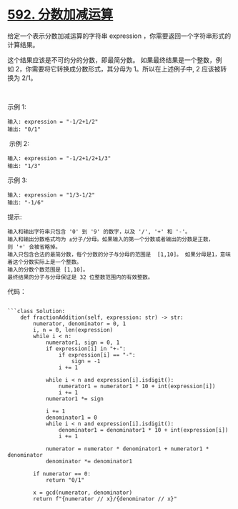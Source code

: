 # [592. 分数加减运算](https://leetcode.cn/problems/fraction-addition-and-subtraction/)

给定一个表示分数加减运算的字符串 expression ，你需要返回一个字符串形式的计算结果。 

这个结果应该是不可约分的分数，即最简分数。 如果最终结果是一个整数，例如 2，你需要将它转换成分数形式，其分母为 1。所以在上述例子中, 2 应该被转换为 2/1。

 

示例 1:
```
输入: expression = "-1/2+1/2"
输出: "0/1"
```
 示例 2:
```
输入: expression = "-1/2+1/2+1/3"
输出: "1/3"
```
示例 3:
```
输入: expression = "1/3-1/2"
输出: "-1/6"
```

提示:
```
输入和输出字符串只包含 '0' 到 '9' 的数字，以及 '/', '+' 和 '-'。 
输入和输出分数格式均为 ±分子/分母。如果输入的第一个分数或者输出的分数是正数，则 '+' 会被省略掉。
输入只包含合法的最简分数，每个分数的分子与分母的范围是  [1,10]。 如果分母是1，意味着这个分数实际上是一个整数。
输入的分数个数范围是 [1,10]。
最终结果的分子与分母保证是 32 位整数范围内的有效整数。
```

代码：
```python3

```class Solution:
    def fractionAddition(self, expression: str) -> str:
        numerator, denominator = 0, 1
        i, n = 0, len(expression)
        while i < n:
            numerator1, sign = 0, 1
            if expression[i] in "+-":
                if expression[i] == "-":
                    sign = -1
                i += 1
            
            while i < n and expression[i].isdigit():
                numerator1 = numerator1 * 10 + int(expression[i])
                i += 1
            numerator1 *= sign
            
            i += 1
            denominator1 = 0
            while i < n and expression[i].isdigit():
                denominator1 = denominator1 * 10 + int(expression[i])
                i += 1
            
            numerator = numerator * denominator1 + numerator1 * denominator
            denominator *= denominator1
        
        if numerator == 0:
            return "0/1"
        
        x = gcd(numerator, denominator)
        return f"{numerator // x}/{denominator // x}"